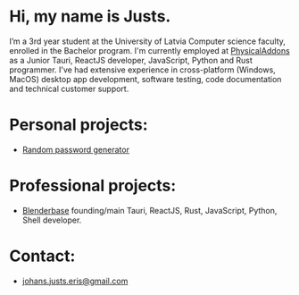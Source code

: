 # Hi, my name is Justs.
I’m a 3rd year student at the University of Latvia Computer science faculty, enrolled in the Bachelor program. I'm currently employed at [PhysicalAddons](https://www.physicaladdons.com/psa/) as a Junior Tauri, ReactJS developer, JavaScript, Python and Rust programmer. I've had extensive experience in cross-platform (Windows, MacOS) desktop app development, software testing, code documentation and technical customer support.

# Personal projects:
- [Random password generator](https://jjeris.github.io/random-password-generator-website/)

# Professional projects:
- [Blenderbase](https://github.com/PhysicalAddons/blenderbase-public-repo) founding/main Tauri, ReactJS, Rust, JavaScript, Python, Shell developer.

# Contact:
- johans.justs.eris@gmail.com


<!---
JJeris/JJeris is a ✨ special ✨ repository because its `README.md` (this file) appears on your GitHub profile.
You can click the Preview link to take a look at your changes.
--->
